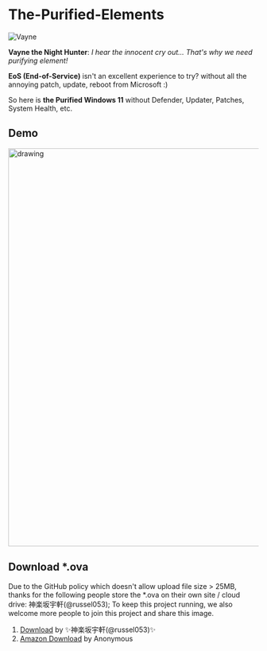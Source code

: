 # The-Purified-Elements

![Vayne](https://github.com/aaaddress1/The-Purified-Elements/assets/8559056/5540fb06-e101-4778-b31a-c91fb14bd44e)

**Vayne the Night Hunter**: *I hear the innocent cry out... That's why we need purifying element!*

**EoS (End-of-Service)** isn't an excellent experience to try? without all the annoying patch, update, reboot from Microsoft :)

So here is **the Purified Windows 11** without Defender, Updater, Patches, System Health, etc.

## Demo
<img src="https://github.com/aaaddress1/The-Purified-Elements/blob/main/vmware_1Yco6Mutlh.gif?raw=true" alt="drawing" width="800" high="400"/>

## Download *.ova
Due to the GitHub policy which doesn't allow upload file size > 25MB, thanks for the following people store the *.ova on their own site / cloud drive: 神楽坂宇軒(@russel053); To keep this project running, we also welcome more people to join this project and share this image.

1. [Download](https://s3-tpe2-01.russel053.com/public/Purified-Windows11.ova) by ✨神楽坂宇軒(@russel053)✨
2. [Amazon Download](https://adr-tool-share.s3.ap-northeast-1.amazonaws.com/Purified-Windows11.ova) by Anonymous

